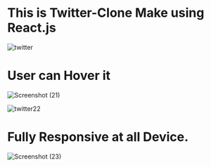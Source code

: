 # This is Twitter-Clone Make using React.js

![twitter](https://user-images.githubusercontent.com/79249131/124750850-96c18580-df43-11eb-95a3-5bf375174457.png)

# User can Hover it

![Screenshot (21)](https://user-images.githubusercontent.com/79249131/124750397-07b46d80-df43-11eb-9c0a-1d3e57fb78bf.png)


![twitter22](https://user-images.githubusercontent.com/79249131/124750857-9aeda300-df43-11eb-8b9a-6b379702c60a.png)


# Fully Responsive at all Device.

![Screenshot (23)](https://user-images.githubusercontent.com/79249131/124750444-1864e380-df43-11eb-8dd8-1a1efe7fd868.png)
